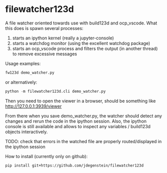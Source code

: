 # filewatcher123d
A file watcher oriented towards use with build123d and ocp_vscode. What this does is spawn several processes:

1. starts an ipython kernel (really a jupyter-console)
2. starts a watchdog monitor (using the excellent watchdog package)
3. starts an ocp_vscode process and filters the output (in another thread) to remove excessive messages

Usage examples:
```py
fw123d demo_watcher.py
```

or alternatively:
```py
python -m filewatcher123d.cli demo_watcher.py
```

Then you need to open the viewer in a browser, should be something like http://127.0.0.1:3939/viewer

From there when you save demo_watcher.py, the watcher should detect any changes and rerun the code in the ipython session.
Also, the ipython console is still available and allows to inspect any variables / build123d objects interactively.

TODO: check that errors in the watched file are properly routed/displayed in the ipython session

How to install (currently only on github):
```
pip install git+https://github.com/jdegenstein/filewatcher123d
```
